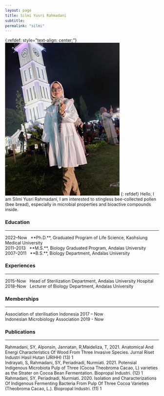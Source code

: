 ```yaml
---
layout: page
title: Silmi Yusri Rahmadani
subtitle: 
permalink: "silmi"
---
```

{:refdef: style="text-align: center;"}
![](assets/img/people/silmi_500.png)
{: refdef}
Hello, I am Silmi Yusri Rahmadani, I am interested to stingless bee-collected pollen (bee bread), especially in microbial properties and bioactive compounds inside.

### Education
<hr>
2022–Now&nbsp;&nbsp;&nbsp;**Ph.D.**, Graduated Program of Life Science, Kaohsiung Medical University<br>
2011–2013&nbsp;&nbsp;&nbsp;**M.S.**, Biology Graduated Program, Andalas University<br>
2007–2011&nbsp;&nbsp;&nbsp;**B.S.**, Biology Department, Andalas University<br>

### Experiences
<hr>
2015–Now&nbsp;&nbsp;&nbsp;Head of Sterilization Department, Andalas University Hospital<br>
2018–Now&nbsp;&nbsp;&nbsp;Lecturer of Biology Department, Andalas University<br>

### Memberships
<hr>
Association of sterilisation Indonesia 2017 – Now<br>
Indonesian Microbiology Association 2019 - Now<br>

### Publications
<hr>
Rahmadani, SY, Alponsin, Jannatan, R,Maideliza, T, 2021. Anatomical And Energi Characteristics Of Wood From Three Invasive Species. Jurnal Riset Industri Hasil Hutan (JRIHH) (13) 1<br>
Indrayati, S, Rahmadani, SY, Periadnadi, Nurmiati. 2021. Potensial Indigenous Microbiota Pulp of Three (Cocoa Theobroma Cacao, L) varieties as the Strater on Cocoa Bean Fermentation. Biopropal Industri. (12) 1<br>
Rahmadani, SY, Periadnadi, Nurmiati. 2020. Isolation and Characterizations Of Indigenous Fermenting Bacteria From Pulp Of Three Cocoa Varieties (Theobroma Cacao, L.). Biopropal Industri. (11) 1<br>
